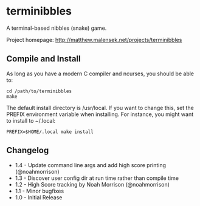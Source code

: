 terminibbles
============

A terminal-based nibbles (snake) game.

Project homepage: http://matthew.malensek.net/projects/terminibbles

Compile and Install
-------------------
As long as you have a modern C compiler and ncurses, you should be able to:
```
cd /path/to/terminibbles
make
```
The default install directory is /usr/local. If you want to change this, set the PREFIX environment variable when installing. For instance, you might want to install to ~/.local:
```
PREFIX=$HOME/.local make install
```

Changelog
---------
* 1.4 - Update command line args and add high score printing (@noahmorrison)
* 1.3 - Discover user config dir at run time rather than compile time
* 1.2 - High Score tracking by Noah Morrison (@noahmorrison)
* 1.1 - Minor bugfixes
* 1.0 - Initial Release
